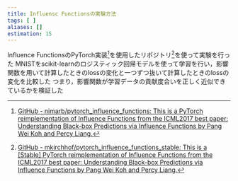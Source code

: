 ```yaml
---
title: Influensc Functionsの実験方法
tags: [ ]
aliases: []
estimation: 15
---
```

Influence FunctionsのPyTorch実装[^1]を使用したリポジトリ[^2]を使って実験を行った
MNISTをscikit-learnのロジスティック回帰モデルを使って学習を行い，影響関数を用いて計算したときのlossの変化と一つずつ抜いて計算したときのlossの変化を比較した
つまり，影響関数が学習データの貢献度合いを正しく近似できているかを検証した

[^1]: [GitHub - nimarb/pytorch_influence_functions: This is a PyTorch reimplementation of Influence Functions from the ICML2017 best paper: Understanding Black-box Predictions via Influence Functions by Pang Wei Koh and Percy Liang.](https://github.com/nimarb/pytorch_influence_functions)
[^2]: [GitHub - mkirchhof/pytorch_influence_functions_stable: This is a [Stable] PyTorch reimplementation of Influence Functions from the ICML2017 best paper: Understanding Black-box Predictions via Influence Functions by Pang Wei Koh and Percy Liang.](https://github.com/mkirchhof/pytorch_influence_functions_stable)